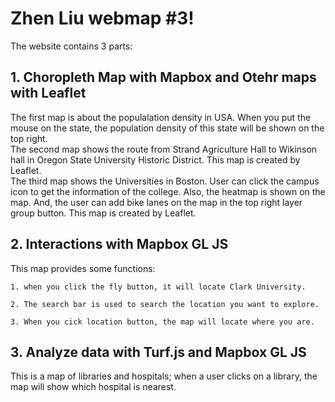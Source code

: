 # Zhen Liu webmap #3!
The website contains 3 parts:
## 1. Choropleth Map with Mapbox and Otehr maps with Leaflet
The first map is about the populalation density in USA. When you put the mouse on the state, the population density of this state will be shown on the top right.<br>
The second map shows the route from Strand Agriculture Hall to Wikinson hall in Oregon State University Historic District. This map is created by Leaflet.<br>
The third map shows the Universities in Boston. User can click the campus icon to get the information of the college. Also, the heatmap is shown on the map. And, the user can add bike lanes on the map in the top right layer group button. This map is created by Leaflet.
## 2. Interactions with Mapbox GL JS
This map provides some functions:

    1. when you click the fly button, it will locate Clark University.
    
    2. The search bar is used to search the location you want to explore.
    
    3. When you cick location button, the map will locate where you are.

## 3. Analyze data with Turf.js and Mapbox GL JS
This is a map of libraries and hospitals; when a user clicks on a library, the map will show which hospital is nearest.
